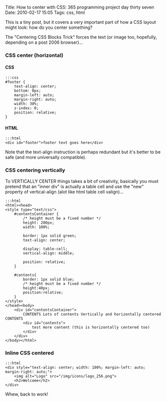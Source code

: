 Title: How to center with CSS: 365 programming project day thirty seven
Date: 2010-02-17 15:05
Tags: css, html

This is a tiny post, but it covers a very important part of how a CSS layout might look: how do you center something?

The "Centering CSS Blocks Trick" forces the text (or image too, hopefully, depending on a post 2006 browser)...

### CSS center (horizontal)

#### CSS
    :::css
    #footer {
        text-align: center;
        bottom: 0px;
        margin-left: auto;
        margin-right: auto;
        width: 30%;
        z-index: 0;
        position: relative;
    }

#### HTML

    :::html
    <div id="footer">footer text goes here</div>

Note that the text-align instruction is perhaps redundant but it's better to be safe (and more universally compatible).

### CSS centering vertically

To VERTICALLY CENTER things takes a bit of creativity,  basically you must pretend that an "inner div" is actually a table cell and use the "new" property of vertical-align (alot like html table cell valign)...

    :::html
    <html><head>
    <style type="text/css">
        #contentsContainer {
            /* height must be a fixed number */
            height: 200px;
            width: 100%;
            
            border: 1px solid green;
            text-align: center;
            
            display: table-cell;
            vertical-align: middle;
            
            position: relative;
        }
        
        #contents{
            border: 1px solid blue;
            /* height must be a fixed number */
            height:40px;
            position:relative;
        }
    </style>
    </head><body>
    	<div id="contentsContainer">
    		CONTENTS Lots of contents Vertically and horizontally centered CONTENTS
    		<div id="contents">
    			test more content (this is horizontally centered too)
    		</div>
    	</div>
    </body></html>
    


### Inline CSS centered
    :::html
    <div style="text-align: center; width: 100%; margin-left: auto; margin-right: auto;">
        <img alt="Logo" src="/img/icons/logo_256.png">
        <h2>Welcome</h2>
    </div>


Whew, back to work!
